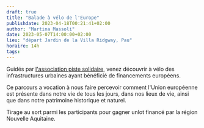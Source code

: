 ```yaml
---
draft: true
title: "Balade à vélo de l'Europe"
publishdate: 2023-04-18T00:21:41+02:00
author: "Martina Massoli"
date: 2023-05-07T14:00:00+02:00
lieu: "départ Jardin de la Villa Ridgway, Pau"
horaire: 14h
tags:
---
```

Guidés par [l'association piste solidaire](https://www.pistes-solidaires.fr/), venez découvrir à vélo des infrastructures urbaines ayant bénéficié de financements européens.

<!--more-->

Ce parcours a vocation à nous faire percevoir comment l'Union européenne est présente dans notre vie de tous les jours, dans nos lieux de vie, ainsi que dans notre patrimoine historique et naturel.

Tirage au sort parmi les participants pour gagner unlot financé par la région Nouvelle Aquitaine.
